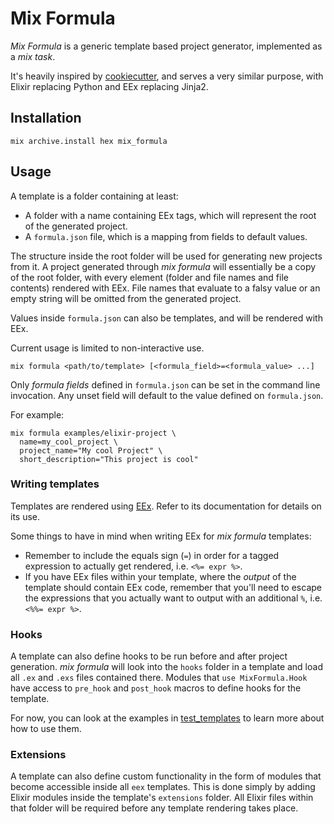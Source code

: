 # Mix Formula

*Mix Formula* is a generic template based project generator,
implemented as a *mix task*.

It's heavily inspired by
[cookiecutter](https://github.com/cookiecutter/cookiecutter), and
serves a very similar purpose, with Elixir replacing Python and EEx
replacing Jinja2.

## Installation

```
mix archive.install hex mix_formula
```

## Usage

A template is a folder containing at least:

- A folder with a name containing EEx tags, which will represent the
  root of the generated project.
- A `formula.json` file, which is a mapping from fields to default values.

The structure inside the root folder will be used for generating new
projects from it. A project generated through *mix formula* will
essentially be a copy of the root folder, with every element (folder
and file names and file contents) rendered with EEx. File
names that evaluate to a falsy value or an empty string will be
omitted from the generated project.

Values inside `formula.json` can also be templates, and will be rendered
with EEx.

Current usage is limited to non-interactive use.

```
mix formula <path/to/template> [<formula_field>=<formula_value> ...]
```

Only *formula fields* defined in `formula.json` can be set in the
command line invocation. Any unset field will default to the value
defined on `formula.json`.

For example:

```
mix formula examples/elixir-project \
  name=my_cool_project \
  project_name="My cool Project" \
  short_description="This project is cool"
```

### Writing templates

Templates are rendered using
[EEx](https://hexdocs.pm/eex/1.12/EEx.html). Refer to its
documentation for details on its use.

Some things to have in mind when writing EEx for *mix formula*
templates:

- Remember to include the equals sign (`=`) in order for a tagged
  expression to actually get rendered, i.e. `<%= expr %>`.
- If you have EEx files within your template, where the *output* of
  the template should contain EEx code, remember that you'll need to
  escape the expressions that you actually want to output with an
  additional `%`, i.e. `<%%= expr %>`.

### Hooks

A template can also define hooks to be run before and after project
generation. *mix formula* will look into the `hooks` folder in a
template and load all `.ex` and `.exs` files contained there. Modules
that `use MixFormula.Hook` have access to `pre_hook` and `post_hook`
macros to define hooks for the template.

For now, you can look at the examples in
[test_templates](./test_templates) to learn more about how to use
them.

### Extensions

A template can also define custom functionality in the form of modules
that become accessible inside all `eex` templates. This is done simply
by adding Elixir modules inside the template's `extensions`
folder. All Elixir files within that folder will be required before
any template rendering takes place.
